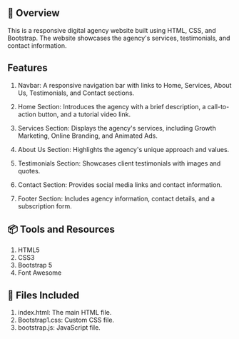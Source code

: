 ## 💫 Overview 

This is a responsive digital agency website built using HTML, CSS, and Bootstrap. The website showcases the agency's services, testimonials, and contact information.



## Features

1. Navbar: A responsive navigation bar with links to Home, Services, About Us, Testimonials, and Contact sections.

2. Home Section: Introduces the agency with a brief description, a call-to-action button, and a tutorial video link.

3. Services Section: Displays the agency's services, including Growth Marketing, Online Branding, and Animated Ads.

4. About Us Section: Highlights the agency's unique approach and values.

5. Testimonials Section: Showcases client testimonials with images and quotes.

6. Contact Section: Provides social media links and contact information.

7. Footer Section: Includes agency information, contact details, and a subscription form.


## 📦 Tools and Resources 

1. HTML5
2. CSS3
3. Bootstrap 5
4. Font Awesome


## 📃 Files Included

1. index.html: The main HTML file.
2. Bootstrap1.css: Custom CSS file.
3. bootstrap.js: JavaScript file.

